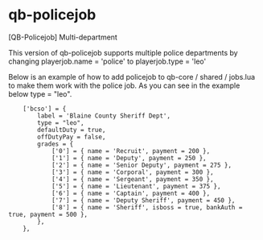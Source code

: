# qb-policejob
[QB-Policejob] Multi-department


This version of qb-policejob supports multiple police departments by changing playerjob.name = 'police' to playerjob.type = 'leo'

Below is an example of how to add policejob to qb-core / shared / jobs.lua to make them work with the police job. As you can see in the example below type = "leo".

```
    ['bcso'] = {
		label = 'Blaine County Sheriff Dept',
        type = "leo",
		defaultDuty = true,
		offDutyPay = false,
		grades = {
            ['0'] = { name = 'Recruit', payment = 200 },
			['1'] = { name = 'Deputy', payment = 250 },
			['2'] = { name = 'Senior Deputy', payment = 275 },
			['3'] = { name = 'Corporal', payment = 300 },
			['4'] = { name = 'Sergeant', payment = 350 },
            ['5'] = { name = 'Lieutenant', payment = 375 },
            ['6'] = { name = 'Captain', payment = 400 },
            ['7'] = { name = 'Deputy Sheriff', payment = 450 },
            ['8'] = { name = 'Sheriff', isboss = true, bankAuth = true, payment = 500 },
        },
	},
  ```
